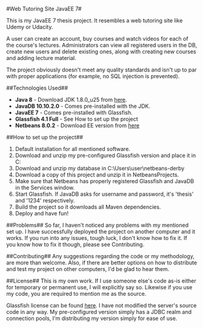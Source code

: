 #Web Tutoring Site JavaEE 7#

This is my JavaEE 7 thesis project. It resembles a web tutoring site like Udemy or Udacity.

A user can create an account, buy courses and watch videos for each of the course's lectures. Administrators can view all registered users in the DB, create new users and delete existing ones, along with creating new courses and adding lecture material.

The project obviously doesn't meet any quality standards and isn't up to par with proper applications (for example, no SQL injection is prevented).

##Technologies Used##
- **Java 8** - Download JDK 1.8.0_u25 from [here](http://www.oracle.com/technetwork/java/javase/downloads/index-jsp-138363.html).
- **JavaDB 10.10.2.0** - Comes pre-installed with the JDK.
- **JavaEE 7** - Comes pre-installed with Glassfish.
- **Glassfish 4.1 Full** - See How to set up the project
- **Netbeans 8.0.2** - Download EE version from [here](https://netbeans.org/downloads/)

##How to set up the project##
1. Default installation for all mentioned software.
2. Download and unzip my pre-configured Glassfish version and place it in C:
3. Download and unzip my database in C:\Users\user\netbeans-derby
4. Download a copy of this project and unzip it in NetbeansProjects.
5. Make sure that Netbeans has properly registered Glassfish and JavaDB in the Services window.
6. Start Glassfish. If JavaDB asks for username and password, it's 'thesis' and '1234' respectively.
7. Build the project so it downloads all Maven dependencies.
8. Deploy and have fun!

##Problems##
So far, I haven't noticed any problems with my mentioned set up. I have successfully deployed the project on another computer and it works. If you run into any issues, tough luck, I don't know how to fix it. If you know how to fix it though, please see Contributing.

##Contributing##
Any suggestions regarding the code or my methodology, are more than welcome. Also, if there are better options on how to distribute and test my project on other computers, I'd be glad to hear them.

##License##
This is my own work. If I use someone else's code as-is either for temporary or permanent use, I will explicitly say so. Likewise if you use my code, you are required to mention me as the source.

Glassfish license can be found [here](https://glassfish.java.net/license.html). I have not modified the server's source code in any way. My pre-configured version simply has a JDBC realm and connection pools, I'm distributing my version simply for ease of use.
